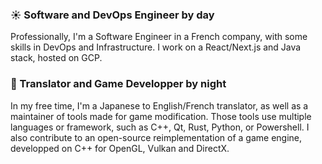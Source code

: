 ### ☀ Software and DevOps Engineer by day
Professionally, I'm a Software Engineer in a French company, with some skills in DevOps and Infrastructure. I work on a React/Next.js and Java stack, hosted on GCP.

### 🌙 Translator and Game Developper by night
In my free time, I'm a Japanese to English/French translator, as well as a maintainer of tools made for game modification. Those tools use multiple languages or framework, such as C++, Qt, Rust, Python, or Powershell. I also contribute to an open-source reimplementation of a game engine, developped on C++ for OpenGL, Vulkan and DirectX.
